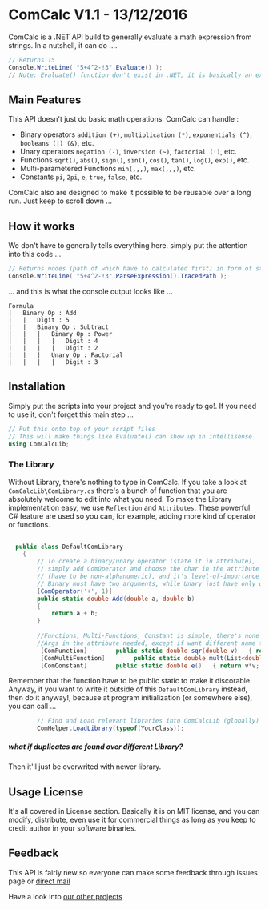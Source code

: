 # ComCalc V1.1 - 13/12/2016

ComCalc is a .NET API build to generally evaluate a math expression from strings. In a nutshell, it can do ....

```csharp
// Returns 15
Console.WriteLine( "5+4^2-!3".Evaluate() );
// Note: Evaluate() function don't exist in .NET, it is basically an extension from ComCalc API
```
## Main Features

This API doesn't just do basic math operations. ComCalc can handle :
- Binary operators `addition (+)`, `multiplication (*)`, `exponentials (^)`, `booleans (|) (&)`, etc.
- Unary operators  `negation (-)`, `inversion (~)`, `factorial (!)`, etc.
- Functions `sqrt()`, `abs()`, `sign()`, `sin()`, `cos()`, `tan()`, `log()`, `exp()`, etc.
- Multi-parametered Functions `min(,,,)`, `max(,,,)`, etc.
- Constants `pi`, `2pi`, `e`, `true`, `false`, etc.

ComCalc also are designed to make it possible to be reusable over a long run. Just keep to scroll down ...

## How it works

We don't have to generally tells everything here. simply put the attention into this code ...

```csharp
// Returns nodes (path of which have to calculated first) in form of string, and pop it into console
Console.WriteLine( "5+4^2-!3".ParseExpression().TracedPath );
```
... and this is what the console output looks like ...

```
Formula
|	Binary Op : Add
|	|	Digit : 5
|	|	Binary Op : Subtract
|	|	|	Binary Op : Power
|	|	|	|	Digit : 4
|	|	|	|	Digit : 2
|	|	|	Unary Op : Factorial
|	|	|	|	Digit : 3
```

## Installation

Simply put the scripts into your project and you're ready to go!. If you need to use it, don't forget this main step ...

```csharp
// Put this onto top of your script files
// This will make things like Evaluate() can show up in intellisense
using ComCalcLib;
```
### The Library

Without Library, there's nothing to type in ComCalc. If you take a look at `ComCalcLib\ComLibrary.cs` there's a bunch of function that you are absolutely welcome to edit into what you need. To make the Library implementation easy, we use `Reflection` and `Attributes`. These powerful C# feature are used so you can, for example, adding more kind of operator or functions.

```csharp
  
  public class DefaultComLibrary
    {
        // To create a binary/unary operator (state it in attribute), 
        // simply add ComOperator and choose the char in the attribute 
        // (have to be non-alphanumeric), and it's level-of-importance
        // Binary must have two arguments, while Unary just have only one
        [ComOperator('+', 1)]
        public static double Add(double a, double b)
        {
            return a + b;
        }
        
        //Functions, Multi-Functions, Constant is simple, there's none
		//Args in the attribute needed, except if want different name for the desired function
		 [ComFunction]        public static double sqr(double v)   { return v*v; }
		 [ComMultiFunction]        public static double mult(List<double> v)   { return v[0]*v[1]; }
		 [ComConstant]        public static double e()   { return v*v; }
```

Remember that the function have to be public static to make it discorable. Anyway, if you want to write it outside of this `DefaultComLibrary` instead, then do it anyway!, because at program initialization (or somewhere else), you can call ...

```csharp
		// Find and Load relevant libraries into ComCalcLib (globally) (this doesn't kill the old library)
		ComHelper.LoadLibrary(typeof(YourClass));
```

##### what if duplicates are found over different Library?
Then it'll just be overwrited with newer library. 

## Usage License
It's all covered in License section. Basically it is on MIT license, and you can modify, distribute, even use it for commercial things as long as you keep to credit author in your software binaries.

## Feedback
This API is fairly new so everyone can make some feedback through issues page or [direct mail](mailto:wildanmubarok22@gmail.com)

Have a look into [our other projects](http://wellosoft.wordpress.com)






















		 
